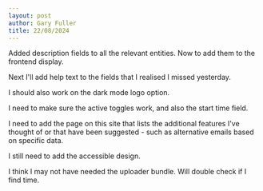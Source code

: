 ```yaml
---
layout: post
author: Gary Fuller
title: 22/08/2024
---
```


Added description fields to all the relevant entities. Now to add them to the frontend display. 

Next I'll add help text to the fields that I realised I missed yesterday.

I should also work on the dark mode logo option. 

I need to make sure the active toggles work, and also the start time field.

I need to add the page on this site that lists the additional features I've thought of or that have been suggested - such as alternative emails based on specific data.

I still need to add the accessible design.

I think I may not have needed the uploader bundle. Will double check if I find time.
